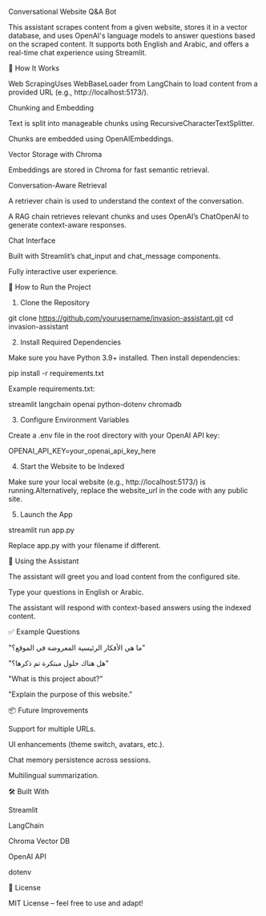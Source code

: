  Conversational Website Q&A Bot

This assistant scrapes content from a given website, stores it in a vector database, and uses OpenAI's language models to answer questions based on the scraped content. It supports both English and Arabic, and offers a real-time chat experience using Streamlit.

🧠 How It Works

Web ScrapingUses WebBaseLoader from LangChain to load content from a provided URL (e.g., http://localhost:5173/).

Chunking and Embedding

Text is split into manageable chunks using RecursiveCharacterTextSplitter.

Chunks are embedded using OpenAIEmbeddings.

Vector Storage with Chroma

Embeddings are stored in Chroma for fast semantic retrieval.

Conversation-Aware Retrieval

A retriever chain is used to understand the context of the conversation.

A RAG chain retrieves relevant chunks and uses OpenAI’s ChatOpenAI to generate context-aware responses.

Chat Interface

Built with Streamlit’s chat_input and chat_message components.

Fully interactive user experience.

🚀 How to Run the Project

1. Clone the Repository

git clone https://github.com/yourusername/invasion-assistant.git
cd invasion-assistant

2. Install Required Dependencies

Make sure you have Python 3.9+ installed. Then install dependencies:

pip install -r requirements.txt

Example requirements.txt:

streamlit
langchain
openai
python-dotenv
chromadb

3. Configure Environment Variables

Create a .env file in the root directory with your OpenAI API key:

OPENAI_API_KEY=your_openai_api_key_here

4. Start the Website to be Indexed

Make sure your local website (e.g., http://localhost:5173/) is running.Alternatively, replace the website_url in the code with any public site.

5. Launch the App

streamlit run app.py

Replace app.py with your filename if different.

💬 Using the Assistant

The assistant will greet you and load content from the configured site.

Type your questions in English or Arabic.

The assistant will respond with context-based answers using the indexed content.

✅ Example Questions

"ما هي الأفكار الرئيسية المعروضة في الموقع؟"

"هل هناك حلول مبتكرة تم ذكرها؟"

"What is this project about?"

"Explain the purpose of this website."

📦 Future Improvements

Support for multiple URLs.

UI enhancements (theme switch, avatars, etc.).

Chat memory persistence across sessions.

Multilingual summarization.

🛠 Built With

Streamlit

LangChain

Chroma Vector DB

OpenAI API

dotenv

📄 License

MIT License – feel free to use and adapt!